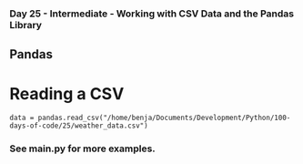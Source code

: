 ### Day 25 - Intermediate - Working with CSV Data and the Pandas Library

## Pandas

# Reading a CSV
    data = pandas.read_csv("/home/benja/Documents/Development/Python/100-days-of-code/25/weather_data.csv")

### See main.py for more examples.